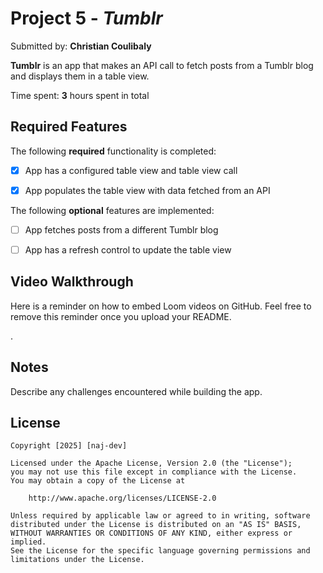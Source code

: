 # Project 5 - *Tumblr*

Submitted by: **Christian Coulibaly**

**Tumblr** is an app that makes an API call to fetch posts from a Tumblr blog and displays them in a table view.

Time spent: **3** hours spent in total

## Required Features

The following **required** functionality is completed:

- [X] App has a configured table view and table view call
- [X] App populates the table view with data fetched from an API


The following **optional** features are implemented:

- [ ] App fetches posts from a different Tumblr blog
- [ ] App has a refresh control to update the table view


## Video Walkthrough

Here is a reminder on how to embed Loom videos on GitHub. Feel free to remove this reminder once you upload your README. 

[](https://submissions.us-east-1.linodeobjects.com/ios101/4I7zAxPN.gif) .

## Notes

Describe any challenges encountered while building the app.

## License

    Copyright [2025] [naj-dev]

    Licensed under the Apache License, Version 2.0 (the "License");
    you may not use this file except in compliance with the License.
    You may obtain a copy of the License at

        http://www.apache.org/licenses/LICENSE-2.0

    Unless required by applicable law or agreed to in writing, software
    distributed under the License is distributed on an "AS IS" BASIS,
    WITHOUT WARRANTIES OR CONDITIONS OF ANY KIND, either express or implied.
    See the License for the specific language governing permissions and
    limitations under the License.
